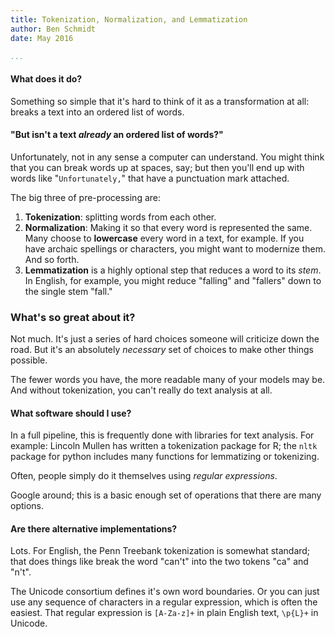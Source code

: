 ```yaml
---
title: Tokenization, Normalization, and Lemmatization
author: Ben Schmidt
date: May 2016

...
```


#### What does it do?

Something so simple that it's hard to think of it as a transformation at all:
breaks a text into an ordered list of words.

#### "But isn't a text *already* an ordered list of words?"

Unfortunately, not in any sense a computer can understand. You might think that
you can break words up at spaces, say; but then you'll end up with words like
"`Unfortunately,`" that have a punctuation mark attached.

The big three of pre-processing are: 

1. **Tokenization**: splitting words from each other.
2. **Normalization**: Making it so that every word is represented the same. Many choose to
**lowercase** every word in a text, for example. If you have archaic spellings or characters,
you might want to modernize them. And so forth.
3. **Lemmatization** is a highly optional step that reduces a word to its *stem*.
In English, for example, you might reduce "falling" and "fallers" down to the single
stem "fall."

### What's so great about it?

Not much. It's just a series of hard choices someone will criticize down the
road. But it's an absolutely *necessary* set of choices to make other things
possible.

The fewer words you have, the more readable many of your models may be. And
without tokenization, you can't really do text analysis at all.

#### What software should I use?

In a full pipeline, this is frequently done with libraries for text analysis.
For example: Lincoln Mullen has written a tokenization package for R; the `nltk`
package for python includes many functions for lemmatizing or tokenizing.

Often, people simply do it themselves using *regular expressions*.

Google around; this is a basic enough set of operations that there are many options.


#### Are there alternative implementations?

Lots. For English, the Penn Treebank tokenization is somewhat
standard; that does things like break the word "can't" into the two
tokens "ca" and "n't".

The Unicode consortium defines it's own word
boundaries. Or you can just use any sequence of characters in a
regular expression, which is often the easiest. That regular
expression is `[A-Za-z]+` in plain English text, `\p{L}+`
in Unicode.
